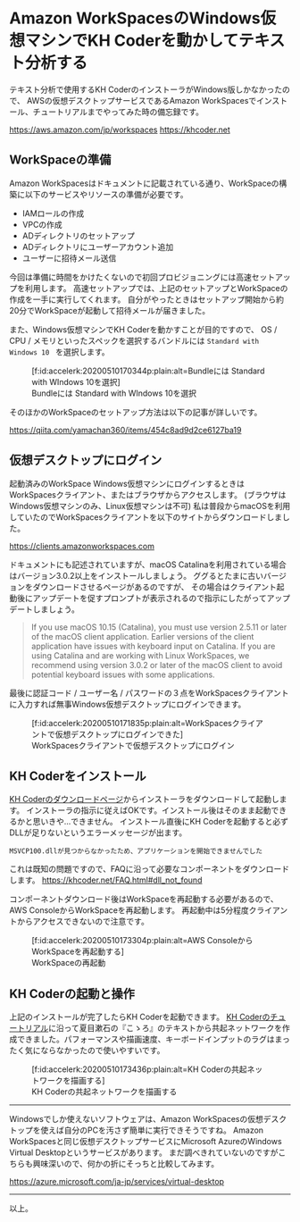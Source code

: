 # Amazon WorkSpacesのWindows仮想マシンでKH Coderを動かしてテキスト分析する

テキスト分析で使用するKH CoderのインストーラがWindows版しかなかったので、
AWSの仮想デスクトップサービスであるAmazon WorkSpacesでインストール、チュートリアルまでやってみた時の備忘録です。

https://aws.amazon.com/jp/workspaces
https://khcoder.net

## WorkSpaceの準備

Amazon WorkSpacesはドキュメントに記載されている通り、WorkSpaceの構築に以下のサービスやリソースの準備が必要です。

* IAMロールの作成
* VPCの作成
* ADディレクトリのセットアップ
* ADディレクトリにユーザーアカウント追加
* ユーザーに招待メール送信

今回は準備に時間をかけたくないので初回プロビジョニングには高速セットアップを利用します。
高速セットアップでは、上記のセットアップとWorkSpaceの作成を一手に実行してくれます。
自分がやったときはセットアップ開始から約20分でWorkSpaceが起動して招待メールが届きました。

また、Windows仮想マシンでKH Coderを動かすことが目的ですので、
OS / CPU / メモリといったスペックを選択するバンドルには `Standard with Windows 10 ` を選択します。

<figure class="figure-image figure-image-fotolife" title="Bundleには Standard with WIndows 10を選択">[f:id:accelerk:20200510170344p:plain:alt=Bundleには Standard with WIndows 10を選択]<figcaption>Bundleには Standard with WIndows 10を選択</figcaption></figure>

そのほかのWorkSpaceのセットアップ方法は以下の記事が詳しいです。

https://qiita.com/yamachan360/items/454c8ad9d2ce6127ba19


## 仮想デスクトップにログイン

起動済みのWorkSpace Windows仮想マシンにログインするときはWorkSpacesクライアント、またはブラウザからアクセスします。
(ブラウザはWindows仮想マシンのみ、Linux仮想マシンは不可)
私は普段からmacOSを利用していたのでWorkSpacesクライアントを以下のサイトからダウンロードしました。

https://clients.amazonworkspaces.com

ドキュメントにも記述されていますが、macOS Catalinaを利用されている場合はバージョン3.0.2以上をインストールしましょう。
ググるとたまに古いバージョンをダウンロードさせるページがあるのですが、
その場合はクライアント起動後にアップデートを促すプロンプトが表示されるので指示にしたがってアップデートしましょう。

> If you use macOS 10.15 (Catalina), you must use version 2.5.11 or later of the macOS client application. Earlier versions of the client application have issues with keyboard input on Catalina. If you are using Catalina and are working with Linux WorkSpaces, we recommend using version 3.0.2 or later of the macOS client to avoid potential keyboard issues with some applications.

最後に認証コード / ユーザー名 / パスワードの３点をWorkSpacesクライアントに入力すれば無事Windows仮想デスクトップにログインできます。

<figure class="figure-image figure-image-fotolife" title="WorkSpacesクライアントで仮想デスクトップにログイン">[f:id:accelerk:20200510171835p:plain:alt=WorkSpacesクライアントで仮想デスクトップにログインできた]<figcaption>WorkSpacesクライアントで仮想デスクトップにログイン</figcaption></figure>

## KH Coderをインストール

[KH Coderのダウンロードページ](https://khcoder.net/dl3.html)からインストーラをダウンロードして起動します。
インストーラの指示に従えばOKです。インストール後はそのまま起動できるかと思いきや...できません。
インストール直後にKH Coderを起動すると必ずDLLが足りないというエラーメッセージが出ます。

`MSVCP100.dllが見つからなかったため、アプリケーションを開始できませんでした`

これは既知の問題ですので、FAQに沿って必要なコンポーネントをダウンロードします。
https://khcoder.net/FAQ.html#dll_not_found

コンポーネントダウンロード後はWorkSpaceを再起動する必要があるので、AWS ConsoleからWorkSpaceを再起動します。
再起動中は5分程度クライアントからアクセスできないので注意です。

<figure class="figure-image figure-image-fotolife" title="WorkSpaceの再起動">[f:id:accelerk:20200510173304p:plain:alt=AWS ConsoleからWorkSpaceを再起動する]<figcaption>WorkSpaceの再起動</figcaption></figure>


## KH Coderの起動と操作

上記のインストールが完了したらKH Coderを起動できます。
[KH Coderのチュートリアル](https://www.slideshare.net/khcoder/kh-coder-3-231585670)に沿って夏目漱石の『こゝろ』のテキストから共起ネットワークを作成できました。パフォーマンスや描画速度、キーボードインプットのラグはまったく気にならなかったので使いやすいです。

<figure class="figure-image figure-image-fotolife" title="KH Coderの共起ネットワークを描画する">[f:id:accelerk:20200510173436p:plain:alt=KH Coderの共起ネットワークを描画する]<figcaption>KH Coderの共起ネットワークを描画する</figcaption></figure>

---

Windowsでしか使えないソフトウェアは、Amazon WorkSpacesの仮想デスクトップを使えば自分のPCを汚さず簡単に実行できそうですね。
Amazon WorkSpacesと同じ仮想デスクトップサービスにMicrosoft AzureのWindows Virtual Desktopというサービスがあります。
まだ調べきれていないのですがこちらも興味深いので、何かの折にそっちと比較してみます。

https://azure.microsoft.com/ja-jp/services/virtual-desktop

---

以上。
